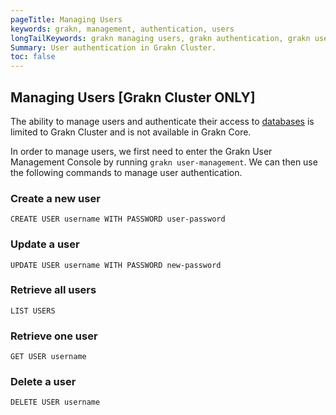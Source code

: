 ```yaml
---
pageTitle: Managing Users
keywords: grakn, management, authentication, users
longTailKeywords: grakn managing users, grakn authentication, grakn users
Summary: User authentication in Grakn Cluster.
toc: false
---
```


## Managing Users [Grakn Cluster ONLY]
The ability to manage users and authenticate their access to [databases](../06-management/01-database.md) is limited to Grakn Cluster and is not available in Grakn Core.

In order to manage users, we first need to enter the Grakn User Management Console by running `grakn user-management`. We can then use the following commands to manage user authentication.

### Create a new user
```
CREATE USER username WITH PASSWORD user-password
```

### Update a user
```
UPDATE USER username WITH PASSWORD new-password
```

### Retrieve all users
```
LIST USERS
```

### Retrieve one user
```
GET USER username
```

### Delete a user
```
DELETE USER username
```
